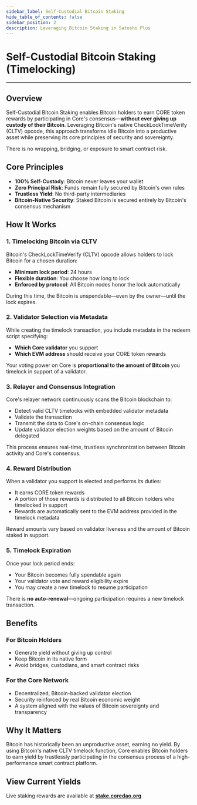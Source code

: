 ```yaml
---
sidebar_label: Self-Custodial Bitcoin Staking
hide_table_of_contents: false
sidebar_position: 2
description: Leveraging Bitcoin Staking in Satoshi Plus
---
```


# Self-Custodial Bitcoin Staking (Timelocking)

---

## Overview

Self-Custodial Bitcoin Staking enables Bitcoin holders to earn CORE token rewards by participating in Core's consensus—**without ever giving up custody of their Bitcoin**. Leveraging Bitcoin's native CheckLockTimeVerify (CLTV) opcode, this approach transforms idle Bitcoin into a productive asset while preserving its core principles of security and sovereignty.

There is no wrapping, bridging, or exposure to smart contract risk.

## Core Principles

- **100% Self-Custody**: Bitcoin never leaves your wallet
- **Zero Principal Risk**: Funds remain fully secured by Bitcoin's own rules
- **Trustless Yield**: No third-party intermediaries
- **Bitcoin-Native Security**: Staked Bitcoin is secured entirely by Bitcoin's consensus mechanism

## How It Works

### 1. Timelocking Bitcoin via CLTV

Bitcoin's CheckLockTimeVerify (CLTV) opcode allows holders to lock Bitcoin for a chosen duration:

- **Minimum lock period**: 24 hours
- **Flexible duration**: You choose how long to lock
- **Enforced by protocol**: All Bitcoin nodes honor the lock automatically

During this time, the Bitcoin is unspendable—even by the owner—until the lock expires.

### 2. Validator Selection via Metadata

While creating the timelock transaction, you include metadata in the redeem script specifying:

- **Which Core validator** you support
- **Which EVM address** should receive your CORE token rewards

Your voting power on Core is **proportional to the amount of Bitcoin** you timelock in support of a validator.

### 3. Relayer and Consensus Integration

Core's relayer network continuously scans the Bitcoin blockchain to:

- Detect valid CLTV timelocks with embedded validator metadata
- Validate the transaction
- Transmit the data to Core's on-chain consensus logic
- Update validator election weights based on the amount of Bitcoin delegated

This process ensures real-time, trustless synchronization between Bitcoin activity and Core's consensus.

### 4. Reward Distribution

When a validator you support is elected and performs its duties:

- It earns CORE token rewards
- A portion of those rewards is distributed to all Bitcoin holders who timelocked in support
- Rewards are automatically sent to the EVM address provided in the timelock metadata

Reward amounts vary based on validator liveness and the amount of Bitcoin staked in support.

### 5. Timelock Expiration

Once your lock period ends:

- Your Bitcoin becomes fully spendable again
- Your validator vote and reward eligibility expire
- You may create a new timelock to resume participation

There is **no auto-renewal**—ongoing participation requires a new timelock transaction.

## Benefits

### For Bitcoin Holders

- Generate yield without giving up control
- Keep Bitcoin in its native form
- Avoid bridges, custodians, and smart contract risks

### For the Core Network

- Decentralized, Bitcoin-backed validator election
- Security reinforced by real Bitcoin economic weight
- A system aligned with the values of Bitcoin sovereignty and transparency

## Why It Matters

Bitcoin has historically been an unproductive asset, earning no yield. By using Bitcoin's native CLTV timelock function, Core enables Bitcoin holders to earn yield by trustlessly participating in the consensus process of a high-performance smart contract platform.

## View Current Yields

Live staking rewards are available at **[stake.coredao.org](https://stake.coredao.org)**
